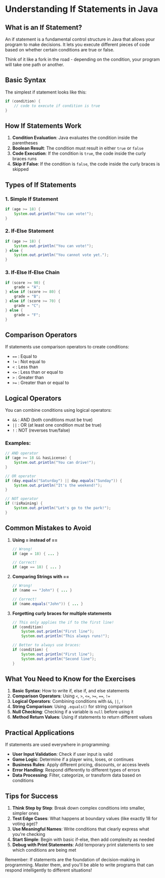 # Understanding If Statements in Java

## What is an If Statement?

An if statement is a fundamental control structure in Java that allows your program to make decisions. It lets you execute different pieces of code based on whether certain conditions are true or false.

Think of it like a fork in the road - depending on the condition, your program will take one path or another.

## Basic Syntax

The simplest if statement looks like this:

```java
if (condition) {
    // code to execute if condition is true
}
```

## How If Statements Work

1. **Condition Evaluation**: Java evaluates the condition inside the parentheses
2. **Boolean Result**: The condition must result in either `true` or `false`
3. **Code Execution**: If the condition is `true`, the code inside the curly braces runs
4. **Skip if False**: If the condition is `false`, the code inside the curly braces is skipped

## Types of If Statements

### 1. Simple If Statement
```java
if (age >= 18) {
    System.out.println("You can vote!");
}
```

### 2. If-Else Statement
```java
if (age >= 18) {
    System.out.println("You can vote!");
} else {
    System.out.println("You cannot vote yet.");
}
```

### 3. If-Else If-Else Chain
```java
if (score >= 90) {
    grade = "A";
} else if (score >= 80) {
    grade = "B";
} else if (score >= 70) {
    grade = "C";
} else {
    grade = "F";
}
```

## Comparison Operators

If statements use comparison operators to create conditions:

- `==` : Equal to
- `!=` : Not equal to
- `<`  : Less than
- `<=` : Less than or equal to
- `>`  : Greater than
- `>=` : Greater than or equal to

## Logical Operators

You can combine conditions using logical operators:

- `&&` : AND (both conditions must be true)
- `||` : OR (at least one condition must be true)
- `!`  : NOT (reverses true/false)

### Examples:
```java
// AND operator
if (age >= 18 && hasLicense) {
    System.out.println("You can drive!");
}

// OR operator
if (day.equals("Saturday") || day.equals("Sunday")) {
    System.out.println("It's the weekend!");
}

// NOT operator
if (!isRaining) {
    System.out.println("Let's go to the park!");
}
```

## Common Mistakes to Avoid

1. **Using = instead of ==**
   ```java
   // Wrong!
   if (age = 18) { ... }
   
   // Correct!
   if (age == 18) { ... }
   ```

2. **Comparing Strings with ==**
   ```java
   // Wrong!
   if (name == "John") { ... }
   
   // Correct!
   if (name.equals("John")) { ... }
   ```

3. **Forgetting curly braces for multiple statements**
   ```java
   // This only applies the if to the first line!
   if (condition)
       System.out.println("First line");
       System.out.println("This always runs!");
   
   // Better to always use braces:
   if (condition) {
       System.out.println("First line");
       System.out.println("Second line");
   }
   ```

## What You Need to Know for the Exercises

1. **Basic Syntax**: How to write if, else if, and else statements
2. **Comparison Operators**: Using `<`, `>`, `<=`, `>=`, `==`, `!=`
3. **Logical Operators**: Combining conditions with `&&`, `||`, `!`
4. **String Comparison**: Using `.equals()` for string comparison
5. **Null Checking**: Checking if a variable is `null` before using it
6. **Method Return Values**: Using if statements to return different values

## Practical Applications

If statements are used everywhere in programming:
- **User Input Validation**: Check if user input is valid
- **Game Logic**: Determine if a player wins, loses, or continues
- **Business Rules**: Apply different pricing, discounts, or access levels
- **Error Handling**: Respond differently to different types of errors
- **Data Processing**: Filter, categorize, or transform data based on conditions

## Tips for Success

1. **Think Step by Step**: Break down complex conditions into smaller, simpler ones
2. **Test Edge Cases**: What happens at boundary values (like exactly 18 for voting age)?
3. **Use Meaningful Names**: Write conditions that clearly express what you're checking
4. **Start Simple**: Begin with basic if-else, then add complexity as needed
5. **Debug with Print Statements**: Add temporary print statements to see which conditions are being met

Remember: If statements are the foundation of decision-making in programming. Master them, and you'll be able to write programs that can respond intelligently to different situations!
